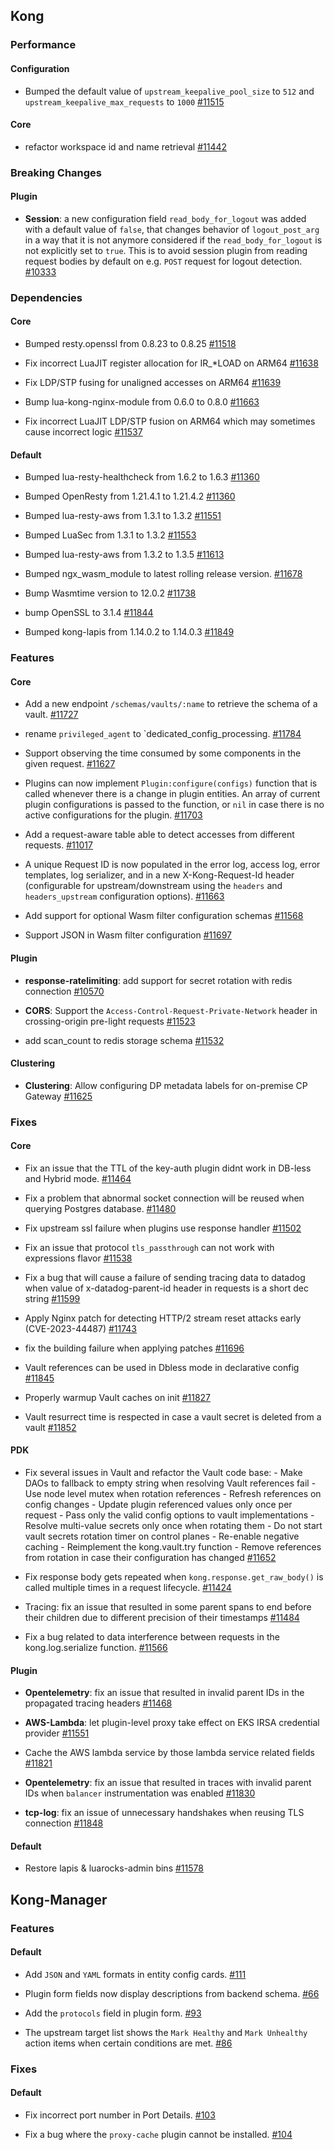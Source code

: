 ## Kong


### Performance
#### Configuration

- Bumped the default value of `upstream_keepalive_pool_size` to `512` and `upstream_keepalive_max_requests` to `1000`
 [#11515](https://github.com/Kong/kong/issues/11515)

#### Core

- refactor workspace id and name retrieval
 [#11442](https://github.com/Kong/kong/issues/11442)


### Breaking Changes
#### Plugin

- **Session**: a new configuration field `read_body_for_logout` was added with a default value of `false`, that changes behavior of `logout_post_arg` in a way that it is not anymore considered if the `read_body_for_logout` is not explicitly set to `true`. This is to avoid session plugin from reading request bodies by default on e.g. `POST` request for logout detection.
 [#10333](https://github.com/Kong/kong/issues/10333)



### Dependencies
#### Core

- Bumped resty.openssl from 0.8.23 to 0.8.25
 [#11518](https://github.com/Kong/kong/issues/11518)


- Fix incorrect LuaJIT register allocation for IR_*LOAD on ARM64
 [#11638](https://github.com/Kong/kong/issues/11638)


- Fix LDP/STP fusing for unaligned accesses on ARM64
 [#11639](https://github.com/Kong/kong/issues/11639)


- Bump lua-kong-nginx-module from 0.6.0 to 0.8.0
 [#11663](https://github.com/Kong/kong/issues/11663)


- Fix incorrect LuaJIT LDP/STP fusion on ARM64 which may sometimes cause incorrect logic
 [#11537](https://github.com/Kong/kong/issues/11537)

#### Default

- Bumped lua-resty-healthcheck from 1.6.2 to 1.6.3
 [#11360](https://github.com/Kong/kong/issues/11360)


- Bumped OpenResty from 1.21.4.1 to 1.21.4.2
 [#11360](https://github.com/Kong/kong/issues/11360)


- Bumped lua-resty-aws from 1.3.1 to 1.3.2
 [#11551](https://github.com/Kong/kong/issues/11551)


- Bumped LuaSec from 1.3.1 to 1.3.2
 [#11553](https://github.com/Kong/kong/issues/11553)


- Bumped lua-resty-aws from 1.3.2 to 1.3.5
 [#11613](https://github.com/Kong/kong/issues/11613)


- Bumped ngx_wasm_module to latest rolling release version.
 [#11678](https://github.com/Kong/kong/issues/11678)


- Bump Wasmtime version to 12.0.2
 [#11738](https://github.com/Kong/kong/issues/11738)


- bump OpenSSL to 3.1.4
 [#11844](https://github.com/Kong/kong/issues/11844)


- Bumped kong-lapis from 1.14.0.2 to 1.14.0.3
 [#11849](https://github.com/Kong/kong/issues/11849)


### Features
#### Core

- Add a new endpoint `/schemas/vaults/:name` to retrieve the schema of a vault.
 [#11727](https://github.com/Kong/kong/issues/11727)


- rename `privileged_agent` to `dedicated_config_processing.
 [#11784](https://github.com/Kong/kong/issues/11784)


- Support observing the time consumed by some components in the given request.
 [#11627](https://github.com/Kong/kong/issues/11627)


- Plugins can now implement `Plugin:configure(configs)` function that is called whenever there is a change in plugin entities. An array of current plugin configurations is passed to the function, or `nil` in case there is no active configurations for the plugin.
 [#11703](https://github.com/Kong/kong/issues/11703)


- Add a request-aware table able to detect accesses from different requests.
 [#11017](https://github.com/Kong/kong/issues/11017)


- A unique Request ID is now populated in the error log, access log, error templates, log serializer, and in a new X-Kong-Request-Id header (configurable for upstream/downstream using the `headers` and `headers_upstream` configuration options).
 [#11663](https://github.com/Kong/kong/issues/11663)


- Add support for optional Wasm filter configuration schemas
 [#11568](https://github.com/Kong/kong/issues/11568)


- Support JSON in Wasm filter configuration
 [#11697](https://github.com/Kong/kong/issues/11697)

#### Plugin

- **response-ratelimiting**: add support for secret rotation with redis connection
 [#10570](https://github.com/Kong/kong/issues/10570)


- **CORS**: Support the `Access-Control-Request-Private-Network` header in crossing-origin pre-light requests
 [#11523](https://github.com/Kong/kong/issues/11523)


- add scan_count to redis storage schema
 [#11532](https://github.com/Kong/kong/issues/11532)

#### Clustering

- **Clustering**: Allow configuring DP metadata labels for on-premise CP Gateway
 [#11625](https://github.com/Kong/kong/issues/11625)


### Fixes
#### Core

- Fix an issue that the TTL of the key-auth plugin didnt work in DB-less and Hybrid mode.
 [#11464](https://github.com/Kong/kong/issues/11464)


- Fix a problem that abnormal socket connection will be reused when querying Postgres database.
 [#11480](https://github.com/Kong/kong/issues/11480)


- Fix upstream ssl failure when plugins use response handler
 [#11502](https://github.com/Kong/kong/issues/11502)


- Fix an issue that protocol `tls_passthrough` can not work with expressions flavor
 [#11538](https://github.com/Kong/kong/issues/11538)


- Fix a bug that will cause a failure of sending tracing data to datadog when value of x-datadog-parent-id header in requests is a short dec string
 [#11599](https://github.com/Kong/kong/issues/11599)


- Apply Nginx patch for detecting HTTP/2 stream reset attacks early (CVE-2023-44487)
 [#11743](https://github.com/Kong/kong/issues/11743)


- fix the building failure when applying patches
 [#11696](https://github.com/Kong/kong/issues/11696)


- Vault references can be used in Dbless mode in declarative config
 [#11845](https://github.com/Kong/kong/issues/11845)


- Properly warmup Vault caches on init
 [#11827](https://github.com/Kong/kong/issues/11827)


- Vault resurrect time is respected in case a vault secret is deleted from a vault
 [#11852](https://github.com/Kong/kong/issues/11852)

#### PDK

- Fix several issues in Vault and refactor the Vault code base: - Make DAOs to fallback to empty string when resolving Vault references fail - Use node level mutex when rotation references  - Refresh references on config changes - Update plugin referenced values only once per request - Pass only the valid config options to vault implementations - Resolve multi-value secrets only once when rotating them - Do not start vault secrets rotation timer on control planes - Re-enable negative caching - Reimplement the kong.vault.try function - Remove references from rotation in case their configuration has changed
 [#11652](https://github.com/Kong/kong/issues/11652)


- Fix response body gets repeated when `kong.response.get_raw_body()` is called multiple times in a request lifecycle.
 [#11424](https://github.com/Kong/kong/issues/11424)


- Tracing: fix an issue that resulted in some parent spans to end before their children due to different precision of their timestamps
 [#11484](https://github.com/Kong/kong/issues/11484)


- Fix a bug related to data interference between requests in the kong.log.serialize function.
 [#11566](https://github.com/Kong/kong/issues/11566)

#### Plugin

- **Opentelemetry**: fix an issue that resulted in invalid parent IDs in the propagated tracing headers
 [#11468](https://github.com/Kong/kong/issues/11468)


- **AWS-Lambda**: let plugin-level proxy take effect on EKS IRSA credential provider
 [#11551](https://github.com/Kong/kong/issues/11551)


- Cache the AWS lambda service by those lambda service related fields
 [#11821](https://github.com/Kong/kong/issues/11821)


- **Opentelemetry**: fix an issue that resulted in traces with invalid parent IDs when `balancer` instrumentation was enabled
 [#11830](https://github.com/Kong/kong/issues/11830)


- **tcp-log**: fix an issue of unnecessary handshakes when reusing TLS connection
 [#11848](https://github.com/Kong/kong/issues/11848)

#### Default

- Restore lapis & luarocks-admin bins
 [#11578](https://github.com/Kong/kong/issues/11578)

## Kong-Manager






### Features
#### Default

- Add `JSON` and `YAML` formats in entity config cards.
 [#111](https://github.com/Kong/kong-manager/issues/111)


- Plugin form fields now display descriptions from backend schema.
 [#66](https://github.com/Kong/kong-manager/issues/66)


- Add the `protocols` field in plugin form.
 [#93](https://github.com/Kong/kong-manager/issues/93)


- The upstream target list shows the `Mark Healthy` and `Mark Unhealthy` action items when certain conditions are met.
 [#86](https://github.com/Kong/kong-manager/issues/86)


### Fixes
#### Default

- Fix incorrect port number in Port Details.
 [#103](https://github.com/Kong/kong-manager/issues/103)


- Fix a bug where the `proxy-cache` plugin cannot be installed.
 [#104](https://github.com/Kong/kong-manager/issues/104)

